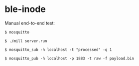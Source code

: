 # ble-inode

Manual end-to-end test:

```
$ mosquitto
```

```
$ ./mill server.run
```

```
$ mosquitto_sub -h localhost -t "processed" -q 1
```

```
$ mosquitto_pub -h localhost -p 1883 -t raw -f payload.bin
```
